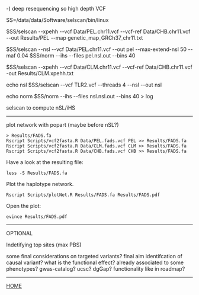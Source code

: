 
-) deep resequencing so high depth VCF

SS=/data/data/Software/selscan/bin/linux

$SS/selscan --xpehh --vcf Data/PEL.chr11.vcf --vcf-ref Data/CHB.chr11.vcf --out Results/PEL --map genetic_map_GRCh37_chr11.txt 

$SS/selscan --nsl --vcf Data/PEL.chr11.vcf --out pel --max-extend-nsl 50 --maf 0.04
$SS/norm --ihs --files pel.nsl.out --bins 40

$SS/selscan --xpehh --vcf Data/CLM.chr11.vcf --vcf-ref Data/CHB.chr11.vcf -out Results/CLM.xpehh.txt

echo nsl
$SS/selscan --vcf TLR2.vcf --threads 4 --nsl --out nsl

echo norm
$SS/norm --ihs --files nsl.nsl.out --bins 40 > log

selscan to compute nSL/iHS

-----------------------

plot network with popart (maybe before nSL?)

```
> Results/FADS.fa
Rscript Scripts/vcf2fasta.R Data/PEL.fads.vcf PEL >> Results/FADS.fa
Rscript Scripts/vcf2fasta.R Data/CLM.fads.vcf CLM >> Results/FADS.fa
Rscript Scripts/vcf2fasta.R Data/CHB.fads.vcf CHB >> Results/FADS.fa
```
Have a look at the resulting file:
```
less -S Results/FADS.fa
```

Plot the haplotype network.
```
Rscript Scripts/plotNet.R Results/FADS.fa Results/FADS.pdf
```
Open the plot:
```
evince Results/FADS.pdf
```









--------------

OPTIONAL

Indetifying top sites (max PBS)


some final considerations on targeted variants? final aim identifcation of causal variant? what is the functional effect? already associated to some phenotypes? gwas-catalog? ucsc? dgGap? functionality like in roadmap?

------------------------

[HOME](https://github.com/mfumagalli/Weggis)






